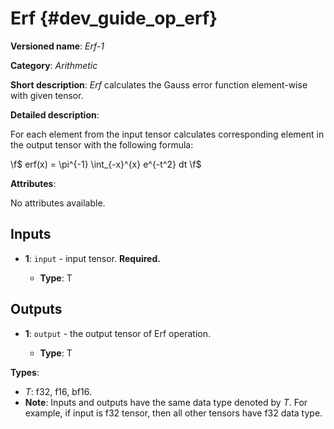 # Erf {#dev_guide_op_erf}

**Versioned name**: *Erf-1*

**Category**: *Arithmetic*

**Short description**: *Erf* calculates the Gauss error function element-wise
with given tensor.

**Detailed description**:

For each element from the input tensor calculates corresponding element in the
output tensor with the following formula:

  \f$ erf(x) = \pi^{-1} \int_{-x}^{x} e^{-t^2} dt \f$

**Attributes**:

No attributes available.

## Inputs

* **1**: ``input`` - input tensor. **Required.**

  * **Type**: T

## Outputs

* **1**: ``output`` - the output tensor of Erf operation.

  * **Type**: T

**Types**:

* *T*: f32, f16, bf16.
* **Note**: Inputs and outputs have the same data type denoted by *T*. For
  example, if input is f32 tensor, then all other tensors have f32 data type.
